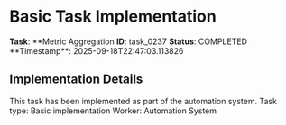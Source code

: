 # Basic Task Implementation

**Task**: **Metric Aggregation
**ID**: task_0237
**Status**: COMPLETED
**Timestamp\*\*: 2025-09-18T22:47:03.113826

## Implementation Details

This task has been implemented as part of the automation system.
Task type: Basic implementation
Worker: Automation System
